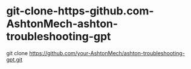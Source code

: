 # git-clone-https-github.com-AshtonMech-ashton-troubleshooting-gpt
git clone https://github.com/your-AshtonMech/ashton-troubleshooting-gpt.git
